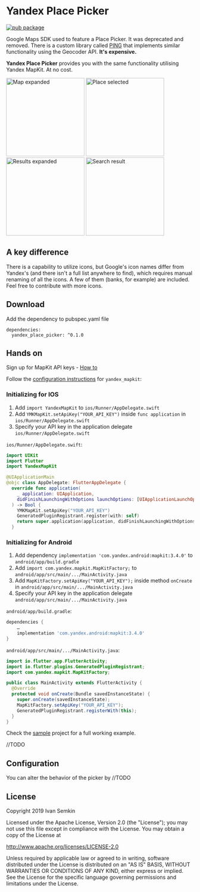 # Yandex Place Picker
[![pub package](https://img.shields.io/pub/v/yandex_place_picker.svg)](https://pub.dev/packages/yandex_place_picker)

Google Maps SDK used to feature a Place Picker. It was deprecated and removed. There is a custom library called [PING](https://github.com/rtchagas/pingplacepicker) that implements similar functionality using the Geocoder API. **It's expensive.**

**Yandex Place Picker** provides you with the same functionality utilising Yandex MapKit. At no cost.

<img src="images/screenshot_1.png" alt="Map expanded" width="210"/> <img src="images/screenshot_2.png" alt="Place selected" width="210"/> <img src="images/screenshot_3.png" alt="Results expanded" width="210"/> <img src="images/screenshot_4.png" alt="Search result" width="210"/>

## A key difference

There is a capability to utilize icons, but Google's icon names differ from Yandex's (and there isn't a full list anywhere to find), which requires manual renaming of all the icons. A few of them (banks, for example) are included. Feel free to contribute with more icons.

## Download

Add the dependency to pubspec.yaml file

	dependencies:
      yandex_place_picker: ^0.1.0

## Hands on

Sign up for MapKit API keys - [How to](https://tech.yandex.com/maps/mapkit/doc/3.x/concepts/android/quickstart-docpage/#quickstart__key)

Follow the [configuration instructions](https://github.com/Unact/yandex_mapkit#getting-started) for `yandex_mapkit`:

### Initializing for IOS
1. Add `import YandexMapKit` to `ios/Runner/AppDelegate.swift`
2. Add `YMKMapKit.setApiKey("YOUR_API_KEY")` inside `func application` in `ios/Runner/AppDelegate.swift`
3. Specify your API key in the application delegate `ios/Runner/AppDelegate.swift`

`ios/Runner/AppDelegate.swift`:
```swift
import UIKit
import Flutter
import YandexMapKit

@UIApplicationMain
@objc class AppDelegate: FlutterAppDelegate {
  override func application(
    _ application: UIApplication,
    didFinishLaunchingWithOptions launchOptions: [UIApplicationLaunchOptionsKey: Any]?
  ) -> Bool {
    YMKMapKit.setApiKey("YOUR_API_KEY")
    GeneratedPluginRegistrant.register(with: self)
    return super.application(application, didFinishLaunchingWithOptions: launchOptions)
  }
```

### Initializing for Android
1. Add dependency `implementation 'com.yandex.android:mapkit:3.4.0'` to `android/app/build.gradle`
2. Add `import com.yandex.mapkit.MapKitFactory;` to `android/app/src/main/.../MainActivity.java`
3. Add `MapKitFactory.setApiKey("YOUR_API_KEY");` inside method `onCreate` in `android/app/src/main/.../MainActivity.java`
4. Specify your API key in the application delegate `android/app/src/main/.../MainActivity.java`

`android/app/build.gradle`:
```groovy
dependencies {
    …
    implementation 'com.yandex.android:mapkit:3.4.0'
}
```

`android/app/src/main/.../MainActivity.java`:
```java
import io.flutter.app.FlutterActivity;
import io.flutter.plugins.GeneratedPluginRegistrant;
import com.yandex.mapkit.MapKitFactory;

public class MainActivity extends FlutterActivity {
  @Override
  protected void onCreate(Bundle savedInstanceState) {
    super.onCreate(savedInstanceState);
    MapKitFactory.setApiKey("YOUR_API_KEY");
    GeneratedPluginRegistrant.registerWith(this);
  }
}
```

Check the [sample](https://github.com/vanyasem/yandex_place_picker/tree/master/example) project for a full working example.

//TODO

## Configuration

You can alter the behavior of the picker by //TODO

## License

Copyright 2019 Ivan Semkin

Licensed under the Apache License, Version 2.0 (the "License");
you may not use this file except in compliance with the License.
You may obtain a copy of the License at

   http://www.apache.org/licenses/LICENSE-2.0

Unless required by applicable law or agreed to in writing, software
distributed under the License is distributed on an "AS IS" BASIS,
WITHOUT WARRANTIES OR CONDITIONS OF ANY KIND, either express or implied.
See the License for the specific language governing permissions and
limitations under the License.
